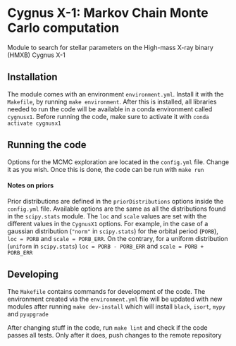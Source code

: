 # Cygnus X-1: Markov Chain Monte Carlo computation

Module to search for stellar parameters on the High-mass X-ray binary (HMXB) Cygnus X-1

## Installation

The module comes with an environment `environment.yml`. Install it with the `Makefile`, by running
`make environment`. After this is installed, all libraries needed to run the code will be available
in a conda environment called `cygnusx1`. Before running the code, make sure to activate it with
`conda activate cygnusx1`

## Running the code

Options for the MCMC exploration are located in the `config.yml` file. Change it as you wish. Once
this is done, the code can be run with `make run`

#### Notes on priors

Prior distributions are defined in the `priorDistributions` options inside the `config.yml` file.
Available options are the same as all the distributions found in the `scipy.stats` module. The
`loc` and `scale` values are set with the different values in the `CygnusX1` options. For example,
in the case of a gaussian distribution (`"norm"` in `scipy.stats`) for the orbital period (`PORB`),
`loc = PORB` and `scale = PORB_ERR`. On the contrary, for a uniform distribution (`uniform` in
`scipy.stats`) `loc = PORB - PORB_ERR` and `scale = PORB + PORB_ERR`

## Developing

The `Makefile` contains commands for development of the code. The environment created via the
`environment.yml` file will be updated with new modules after running `make dev-install` which
will install `black`, `isort`, `mypy` and `pyupgrade`

After changing stuff in the code, run `make lint` and check if the code passes all tests. Only
after it does, push changes to the remote repository
